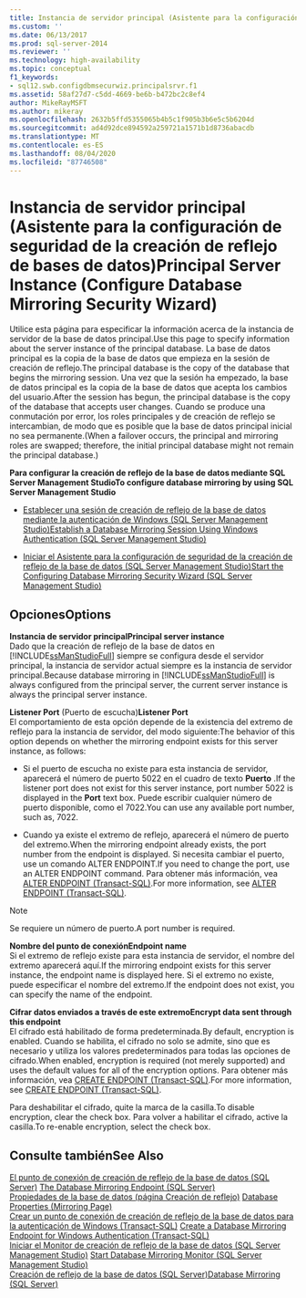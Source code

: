 ```yaml
---
title: Instancia de servidor principal (Asistente para la configuración de seguridad de la creación de reflejo de bases de datos) | Microsoft Docs
ms.custom: ''
ms.date: 06/13/2017
ms.prod: sql-server-2014
ms.reviewer: ''
ms.technology: high-availability
ms.topic: conceptual
f1_keywords:
- sql12.swb.configdbmsecurwiz.principalsrvr.f1
ms.assetid: 58af27d7-c5dd-4669-be6b-b472bc2c8ef4
author: MikeRayMSFT
ms.author: mikeray
ms.openlocfilehash: 2632b5ffd5355065b4b5c1f905b3b6e5c5b6204d
ms.sourcegitcommit: ad4d92dce894592a259721a1571b1d8736abacdb
ms.translationtype: MT
ms.contentlocale: es-ES
ms.lasthandoff: 08/04/2020
ms.locfileid: "87746508"
---
```

# <a name="principal-server-instance-configure-database-mirroring-security-wizard"></a><span data-ttu-id="42833-102">Instancia de servidor principal (Asistente para la configuración de seguridad de la creación de reflejo de bases de datos)</span><span class="sxs-lookup"><span data-stu-id="42833-102">Principal Server Instance (Configure Database Mirroring Security Wizard)</span></span>
  <span data-ttu-id="42833-103">Utilice esta página para especificar la información acerca de la instancia de servidor de la base de datos principal.</span><span class="sxs-lookup"><span data-stu-id="42833-103">Use this page to specify information about the server instance of the principal database.</span></span> <span data-ttu-id="42833-104">La base de datos principal es la copia de la base de datos que empieza en la sesión de creación de reflejo.</span><span class="sxs-lookup"><span data-stu-id="42833-104">The principal database is the copy of the database that begins the mirroring session.</span></span> <span data-ttu-id="42833-105">Una vez que la sesión ha empezado, la base de datos principal es la copia de la base de datos que acepta los cambios del usuario.</span><span class="sxs-lookup"><span data-stu-id="42833-105">After the session has begun, the principal database is the copy of the database that accepts user changes.</span></span> <span data-ttu-id="42833-106">Cuando se produce una conmutación por error, los roles principales y de creación de reflejo se intercambian, de modo que es posible que la base de datos principal inicial no sea permanente.</span><span class="sxs-lookup"><span data-stu-id="42833-106">(When a failover occurs, the principal and mirroring roles are swapped; therefore, the initial principal database might not remain the principal database.)</span></span>  
  
 <span data-ttu-id="42833-107">**Para configurar la creación de reflejo de la base de datos mediante SQL Server Management Studio**</span><span class="sxs-lookup"><span data-stu-id="42833-107">**To configure database mirroring by using SQL Server Management Studio**</span></span>  
  
-   [<span data-ttu-id="42833-108">Establecer una sesión de creación de reflejo de la base de datos mediante la autenticación de Windows &#40;SQL Server Management Studio&#41;</span><span class="sxs-lookup"><span data-stu-id="42833-108">Establish a Database Mirroring Session Using Windows Authentication &#40;SQL Server Management Studio&#41;</span></span>](establish-database-mirroring-session-windows-authentication.md)  
  
-   [<span data-ttu-id="42833-109">Iniciar el Asistente para la configuración de seguridad de la creación de reflejo de la base de datos &#40;SQL Server Management Studio&#41;</span><span class="sxs-lookup"><span data-stu-id="42833-109">Start the Configuring Database Mirroring Security Wizard &#40;SQL Server Management Studio&#41;</span></span>](start-the-configuring-database-mirroring-security-wizard.md)  
  
## <a name="options"></a><span data-ttu-id="42833-110">Opciones</span><span class="sxs-lookup"><span data-stu-id="42833-110">Options</span></span>  
 <span data-ttu-id="42833-111">**Instancia de servidor principal**</span><span class="sxs-lookup"><span data-stu-id="42833-111">**Principal server instance**</span></span>  
 <span data-ttu-id="42833-112">Dado que la creación de reflejo de la base de datos en [!INCLUDE[ssManStudioFull](../../includes/ssmanstudiofull-md.md)] siempre se configura desde el servidor principal, la instancia de servidor actual siempre es la instancia de servidor principal.</span><span class="sxs-lookup"><span data-stu-id="42833-112">Because database mirroring in [!INCLUDE[ssManStudioFull](../../includes/ssmanstudiofull-md.md)] is always configured from the principal server, the current server instance is always the principal server instance.</span></span>  
  
 <span data-ttu-id="42833-113">**Listener Port** (Puerto de escucha)</span><span class="sxs-lookup"><span data-stu-id="42833-113">**Listener Port**</span></span>  
 <span data-ttu-id="42833-114">El comportamiento de esta opción depende de la existencia del extremo de reflejo para la instancia de servidor, del modo siguiente:</span><span class="sxs-lookup"><span data-stu-id="42833-114">The behavior of this option depends on whether the mirroring endpoint exists for this server instance, as follows:</span></span>  
  
-   <span data-ttu-id="42833-115">Si el puerto de escucha no existe para esta instancia de servidor, aparecerá el número de puerto 5022 en el cuadro de texto **Puerto** .</span><span class="sxs-lookup"><span data-stu-id="42833-115">If the listener port does not exist for this server instance, port number 5022 is displayed in the **Port** text box.</span></span> <span data-ttu-id="42833-116">Puede escribir cualquier número de puerto disponible, como el 7022.</span><span class="sxs-lookup"><span data-stu-id="42833-116">You can use any available port number, such as, 7022.</span></span>  
  
-   <span data-ttu-id="42833-117">Cuando ya existe el extremo de reflejo, aparecerá el número de puerto del extremo.</span><span class="sxs-lookup"><span data-stu-id="42833-117">When the mirroring endpoint already exists, the port number from the endpoint is displayed.</span></span> <span data-ttu-id="42833-118">Si necesita cambiar el puerto, use un comando ALTER ENDPOINT.</span><span class="sxs-lookup"><span data-stu-id="42833-118">If you need to change the port, use an ALTER ENDPOINT command.</span></span> <span data-ttu-id="42833-119">Para obtener más información, vea [ALTER ENDPOINT &#40;Transact-SQL&#41;](/sql/t-sql/statements/alter-endpoint-transact-sql).</span><span class="sxs-lookup"><span data-stu-id="42833-119">For more information, see [ALTER ENDPOINT &#40;Transact-SQL&#41;](/sql/t-sql/statements/alter-endpoint-transact-sql).</span></span>  
  
> [!NOTE]  
>  <span data-ttu-id="42833-120">Se requiere un número de puerto.</span><span class="sxs-lookup"><span data-stu-id="42833-120">A port number is required.</span></span>  
  
 <span data-ttu-id="42833-121">**Nombre del punto de conexión**</span><span class="sxs-lookup"><span data-stu-id="42833-121">**Endpoint name**</span></span>  
 <span data-ttu-id="42833-122">Si el extremo de reflejo existe para esta instancia de servidor, el nombre del extremo aparecerá aquí.</span><span class="sxs-lookup"><span data-stu-id="42833-122">If the mirroring endpoint exists for this server instance, the endpoint name is displayed here.</span></span> <span data-ttu-id="42833-123">Si el extremo no existe, puede especificar el nombre del extremo.</span><span class="sxs-lookup"><span data-stu-id="42833-123">If the endpoint does not exist, you can specify the name of the endpoint.</span></span>  
  
 <span data-ttu-id="42833-124">**Cifrar datos enviados a través de este extremo**</span><span class="sxs-lookup"><span data-stu-id="42833-124">**Encrypt data sent through this endpoint**</span></span>  
 <span data-ttu-id="42833-125">El cifrado está habilitado de forma predeterminada.</span><span class="sxs-lookup"><span data-stu-id="42833-125">By default, encryption is enabled.</span></span> <span data-ttu-id="42833-126">Cuando se habilita, el cifrado no solo se admite, sino que es necesario y utiliza los valores predeterminados para todas las opciones de cifrado.</span><span class="sxs-lookup"><span data-stu-id="42833-126">When enabled, encryption is required (not merely supported) and uses the default values for all of the encryption options.</span></span> <span data-ttu-id="42833-127">Para obtener más información, vea [CREATE ENDPOINT &#40;Transact-SQL&#41;](/sql/t-sql/statements/create-endpoint-transact-sql).</span><span class="sxs-lookup"><span data-stu-id="42833-127">For more information, see [CREATE ENDPOINT &#40;Transact-SQL&#41;](/sql/t-sql/statements/create-endpoint-transact-sql).</span></span>  
  
 <span data-ttu-id="42833-128">Para deshabilitar el cifrado, quite la marca de la casilla.</span><span class="sxs-lookup"><span data-stu-id="42833-128">To disable encryption, clear the check box.</span></span> <span data-ttu-id="42833-129">Para volver a habilitar el cifrado, active la casilla.</span><span class="sxs-lookup"><span data-stu-id="42833-129">To re-enable encryption, select the check box.</span></span>  
  
## <a name="see-also"></a><span data-ttu-id="42833-130">Consulte también</span><span class="sxs-lookup"><span data-stu-id="42833-130">See Also</span></span>  
 <span data-ttu-id="42833-131">[El punto de conexión de creación de reflejo de la base de datos &#40;SQL Server&#41;](the-database-mirroring-endpoint-sql-server.md) </span><span class="sxs-lookup"><span data-stu-id="42833-131">[The Database Mirroring Endpoint &#40;SQL Server&#41;](the-database-mirroring-endpoint-sql-server.md) </span></span>  
 <span data-ttu-id="42833-132">[Propiedades de la base de datos &#40;página Creación de reflejo&#41;](../../relational-databases/databases/database-properties-mirroring-page.md) </span><span class="sxs-lookup"><span data-stu-id="42833-132">[Database Properties &#40;Mirroring Page&#41;](../../relational-databases/databases/database-properties-mirroring-page.md) </span></span>  
 <span data-ttu-id="42833-133">[Crear un punto de conexión de creación de reflejo de la base de datos para la autenticación de Windows &#40;Transact-SQL&#41;](create-a-database-mirroring-endpoint-for-windows-authentication-transact-sql.md) </span><span class="sxs-lookup"><span data-stu-id="42833-133">[Create a Database Mirroring Endpoint for Windows Authentication &#40;Transact-SQL&#41;](create-a-database-mirroring-endpoint-for-windows-authentication-transact-sql.md) </span></span>  
 <span data-ttu-id="42833-134">[Iniciar el Monitor de creación de reflejo de la base de datos &#40;SQL Server Management Studio&#41;](../database-mirroring/start-database-mirroring-monitor-sql-server-management-studio.md) </span><span class="sxs-lookup"><span data-stu-id="42833-134">[Start Database Mirroring Monitor &#40;SQL Server Management Studio&#41;](../database-mirroring/start-database-mirroring-monitor-sql-server-management-studio.md) </span></span>  
 [<span data-ttu-id="42833-135">Creación de reflejo de la base de datos &#40;SQL Server&#41;</span><span class="sxs-lookup"><span data-stu-id="42833-135">Database Mirroring &#40;SQL Server&#41;</span></span>](database-mirroring-sql-server.md)  
  
  
